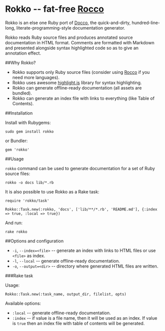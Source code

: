 Rokko -- fat-free [Rocco](http://rtomayko.github.com/rocco/)
=============================================================

Rokko is an else one Ruby port of [Docco](http://jashkenas.github.com/docco/),
the quick-and-dirty, hundred-line-long, literate-programming-style documentation generator.

Rokko reads Ruby source files and produces annotated source documentation in HTML format.
Comments are formatted with Markdown and presented alongside syntax highlighted code so as to give an annotation effect.

##Why Rokko?

* Rokko supports only Ruby source files (consider using [Rocco](http://rtomayko.github.com/rocco/)
  if you need more languages).
* Rokko uses awesome [highlight.js](http://softwaremaniacs.org/soft/highlight/en/) library for syntax highlighting.
* Rokko can generate offline-ready documentation (all assets are bundled).
* Rokko can generate an index file with links to everything (like Table of Contents).

##Installation

Install with Rubygems:

    sudo gem install rokko

or Bundler:

    gem 'rokko'

##Usage

`rokko` command can be used to generate documentation for a set of Ruby source files:

    rokko -o docs lib/*.rb

It is also possible to use Rokko as a Rake task:

    require 'rokko/task'

    Rokko::Task.new(:rokko, 'docs', ['lib/**/*.rb', 'README.md'], {:index => true, :local => true})

And run:

    rake rokko

##Options and configuration

* `-i`, `--index=<file>` -- generate an index with links to HTML files or use `<file>` as index.
* `-l`, `--local` -- generate offline-ready documentation.
* `-o`, `--output=<dir>` -- directory where generated HTML files are written.

###Rake task

Usage:

    Rokko::Task.new(:task_name, output_dir, filelist, opts)

Available options:

* `:local` -- generate offline-ready documentation.
* `:index` -- if value is a file name, then it will be used as an index. If value is `true` then
  an index file with table of contents will be generated.

